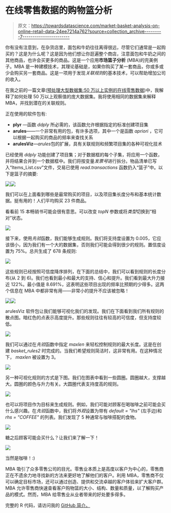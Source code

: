 # 在线零售数据的购物篮分析

> 原文：<https://towardsdatascience.com/market-basket-analysis-on-online-retail-data-24ee7214a762?source=collection_archive---------7----------------------->

你有没有注意到，在杂货店里，面包和牛奶往往离得很远，尽管它们通常是一起购买的？这是为什么呢？这是因为他们想让你逛遍整个商店，注意面包和牛奶之间的其他商品，也许会买更多的商品。这是一个应用**市场篮子分析** (MBA)的完美例子。MBA 是一种建模技术，其理论基础是，如果你购买了某一套商品，你或多或少会购买另一套商品。这是一项用于发现*关联规则*的基本技术，可以帮助增加公司的收入。

在我之前的一篇文章([预处理大型数据集:50 万以上实例的在线零售数据](/preprocessing-large-datasets-online-retail-data-with-500k-instances-3f24141f511))中，我解释了如何处理 50 万以上观察值的庞大数据集。我将使用相同的数据集来解释 MBA，并找到潜在的关联规则。

正在使用的软件包有:

*   **plyr** —函数 *ddply* 所必需的，该函数允许根据指定的标准创建项目集
*   **arules**——一个非常有用的包，有许多选项，其中一个是函数 *apriori* ，它可以根据一起购买的商品的频率来查找关系
*   **arulesViz**—*arules*包的扩展，具有关联规则和频繁项目集的各种可视化技术

已经使用 *ddply* 功能创建了项目集；对于数据框的每个子集，将应用一个函数，并将结果合并到一个数据框中。我们将按变量*发票号*进行拆分。物品清单已写入“Items_List.csv”文件，交易已使用 *read.transactions* 函数扔入“篮子”中。以下是篮子的摘要:

![](img/a2d692b340c5b9ca828b4df0f3930618.png)![](img/c3d53fa2c64ca0a22290abb805ba936f.png)

我们可以在上面看到哪些是最常购买的项目，以及项目集长度分布和基本统计数据。挺有用的！人们平均购买 23 件商品。

看看前 15 本畅销书可能会很有意思。可以改变 *topN* 参数或将*类型*切换到“相对”状态。

![](img/b35935ff748cd411f24bfe2928527fdf.png)

接下来，使用*先验*函数，我们能够生成规则。我们将支持度设置为 0.005，它应该很小，因为我们有一个大的数据集，否则我们可能会得到很少的规则。置信度设置为 75%。总共生成了 678 条规则:

![](img/45fb557868dd67d7ef2b426d813c8ff8.png)

这些规则已经按照可信度降序排列，在下面的总结中，我们可以看到规则的长度分布(从 2 到 6)。我们也看到最小和最大的支持、信心和提升。我们看到最大升力接近 122%。最小值是 8.691%，这表明这些项目出现的频率比预期的少得多。这两个信息在 MBA 中都非常有用——非常小的提升不应该被忽略！

![](img/6ce936ce5a1cf109644363c91c80eebe.png)![](img/6115088aca07fff00c2913fa48a72429.png)

arulesViz 软件包让我们能够可视化我们的发现。我们在下面看到我们所有规则的散点图。暗红色的点表示高度提升。那些规则往往有较高的可信度，但支持度较低。

![](img/d1d7bec136ba2ae3a19d0250d5bd45af.png)

我们可以通过在*先验*函数中指定 *maxlen* 来轻松控制规则的最大长度。这是在创建 *basket_rules2* 时完成的。当我们希望规则简洁时，这非常有用。在这种情况下， *maxlen* 被设置为 3。

![](img/fbbb81358250f58a0a407b79f1c73194.png)

另一种可视化规则的方式是下图。我们在图表中看到一些圆圈。圆圈越大，支撑越大。圆圈的颜色与升力有关。大圆圈代表支持度高的规则。

![](img/35f42e448c704b2bfd5882da0e38837e.png)

也可以将项目作为目标来生成规则。例如，我们可能对顾客在喝咖啡之前可能会买什么感兴趣。在*先验*函数中，我们将*外观*设置为带有 *default = "lhs"* (左手边)和 *rhs = "COFFEE"* 的列表。我们发现了 5 种通常与咖啡搭配的食物。

![](img/7e2c1c2362cd9a33d136104a89bc09ef.png)

糖之后顾客可能会买什么？让我们来了解一下！

![](img/fb46e0c2ff6dfe5287f098fb3b6c5e8d.png)

当然是咖啡！:)

MBA 吸引了众多零售公司的目光。零售业本质上是高度以客户为中心的，零售商正在不遗余力地寻找新的方法来更好地了解他们的客户。利用 MBA，零售商不仅可以确定目标市场，还可以通过创造、提供和交流卓越的客户体验来扩大客户群。MBA 允许零售商快速查看客户购物篮的大小、结构、数量和质量，以了解购买产品的模式。然而，MBA 给零售业从业者带来的好处要多得多。

完整的 R 代码，请访问我的 [GitHub 简介。](https://github.com/dinajankovic/Market-Basket-Analysis-Online-Retail)